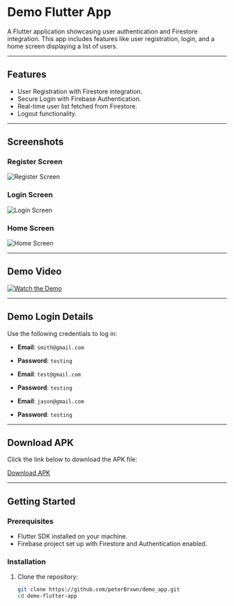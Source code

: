 # Demo Flutter App

A Flutter application showcasing user authentication and Firestore integration. This app includes features like user registration, login, and a home screen displaying a list of users.

---

## Features

- User Registration with Firestore integration.
- Secure Login with Firebase Authentication.
- Real-time user list fetched from Firestore.
- Logout functionality.

---

## Screenshots

### Register Screen

![Register Screen](assets/screenshots/register_screen.png)

### Login Screen

![Login Screen](assets/screenshots/login_screen.png)

### Home Screen

![Home Screen](assets/screenshots/home_screen.png)

---

## Demo Video

[![Watch the Demo](assets/screenshots/demo_video_thumbnail.png)](assets/videos/demo_video.mp4)

---

## Demo Login Details

Use the following credentials to log in:

- **Email**: `smith@gmail.com`
- **Password**: `testing`

- **Email**: `test@gmail.com`
- **Password**: `testing`

- **Email**: `jason@gmail.com`
- **Password**: `testing`

---

## Download APK

Click the link below to download the APK file:

[Download APK](assets/apk/app-release.apk)

---

## Getting Started

### Prerequisites

- Flutter SDK installed on your machine.
- Firebase project set up with Firestore and Authentication enabled.

### Installation

1. Clone the repository:

   ```bash
   git clone https://github.com/peterBrxwn/demo_app.git
   cd demo-flutter-app